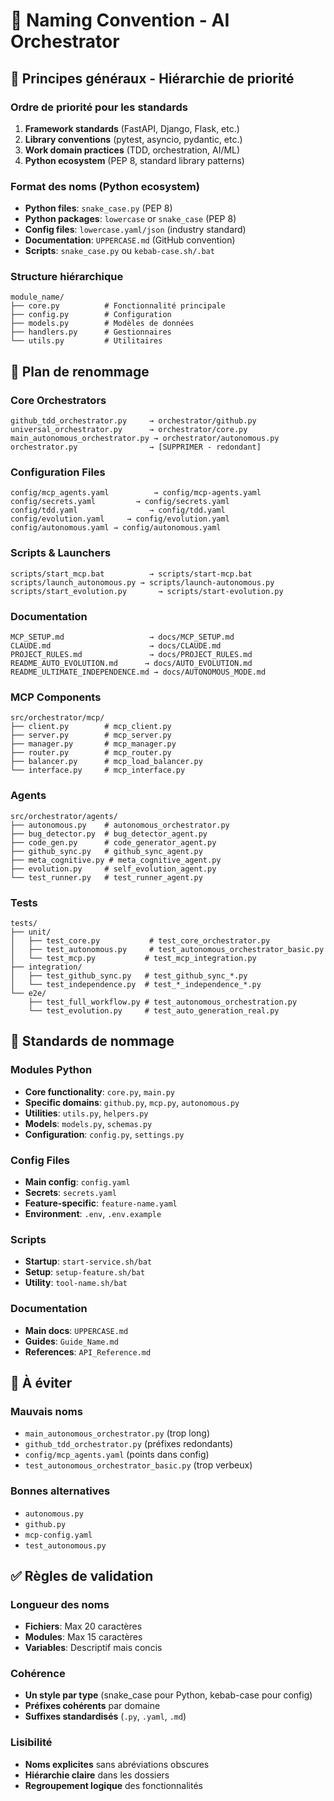 # 📝 Naming Convention - AI Orchestrator

## 🎯 Principes généraux - Hiérarchie de priorité

### Ordre de priorité pour les standards
1. **Framework standards** (FastAPI, Django, Flask, etc.)
2. **Library conventions** (pytest, asyncio, pydantic, etc.)
3. **Work domain practices** (TDD, orchestration, AI/ML)
4. **Python ecosystem** (PEP 8, standard library patterns)

### Format des noms (Python ecosystem)
- **Python files**: `snake_case.py` (PEP 8)
- **Python packages**: `lowercase` or `snake_case` (PEP 8)
- **Config files**: `lowercase.yaml/json` (industry standard)
- **Documentation**: `UPPERCASE.md` (GitHub convention)
- **Scripts**: `snake_case.py` ou `kebab-case.sh/.bat`

### Structure hiérarchique
```
module_name/
├── core.py          # Fonctionnalité principale
├── config.py        # Configuration
├── models.py        # Modèles de données
├── handlers.py      # Gestionnaires
└── utils.py         # Utilitaires
```

## 📂 Plan de renommage

### Core Orchestrators
```
github_tdd_orchestrator.py     → orchestrator/github.py
universal_orchestrator.py      → orchestrator/core.py
main_autonomous_orchestrator.py → orchestrator/autonomous.py
orchestrator.py                → [SUPPRIMER - redondant]
```

### Configuration Files  
```
config/mcp_agents.yaml          → config/mcp-agents.yaml
config/secrets.yaml         → config/secrets.yaml
config/tdd.yaml                → config/tdd.yaml
config/evolution.yaml     → config/evolution.yaml
config/autonomous.yaml → config/autonomous.yaml
```

### Scripts & Launchers
```
scripts/start_mcp.bat          → scripts/start-mcp.bat
scripts/launch_autonomous.py → scripts/launch-autonomous.py
scripts/start_evolution.py       → scripts/start-evolution.py
```

### Documentation
```
MCP_SETUP.md                   → docs/MCP_SETUP.md
CLAUDE.md                      → docs/CLAUDE.md
PROJECT_RULES.md               → docs/PROJECT_RULES.md
README_AUTO_EVOLUTION.md      → docs/AUTO_EVOLUTION.md
README_ULTIMATE_INDEPENDENCE.md → docs/AUTONOMOUS_MODE.md
```

### MCP Components
```
src/orchestrator/mcp/
├── client.py        # mcp_client.py
├── server.py        # mcp_server.py  
├── manager.py       # mcp_manager.py
├── router.py        # mcp_router.py
├── balancer.py      # mcp_load_balancer.py
└── interface.py     # mcp_interface.py
```

### Agents
```
src/orchestrator/agents/
├── autonomous.py    # autonomous_orchestrator.py
├── bug_detector.py  # bug_detector_agent.py
├── code_gen.py      # code_generator_agent.py
├── github_sync.py   # github_sync_agent.py
├── meta_cognitive.py # meta_cognitive_agent.py
├── evolution.py     # self_evolution_agent.py
└── test_runner.py   # test_runner_agent.py
```

### Tests
```
tests/
├── unit/
│   ├── test_core.py           # test_core_orchestrator.py
│   ├── test_autonomous.py     # test_autonomous_orchestrator_basic.py
│   └── test_mcp.py           # test_mcp_integration.py
├── integration/
│   ├── test_github_sync.py   # test_github_sync_*.py
│   └── test_independence.py  # test_*_independence_*.py
└── e2e/
    ├── test_full_workflow.py # test_autonomous_orchestration.py
    └── test_evolution.py     # test_auto_generation_real.py
```

## 🔧 Standards de nommage

### Modules Python
- **Core functionality**: `core.py`, `main.py`
- **Specific domains**: `github.py`, `mcp.py`, `autonomous.py`
- **Utilities**: `utils.py`, `helpers.py`
- **Models**: `models.py`, `schemas.py`
- **Configuration**: `config.py`, `settings.py`

### Config Files
- **Main config**: `config.yaml`
- **Secrets**: `secrets.yaml`
- **Feature-specific**: `feature-name.yaml`
- **Environment**: `.env`, `.env.example`

### Scripts
- **Startup**: `start-service.sh/bat`
- **Setup**: `setup-feature.sh/bat`  
- **Utility**: `tool-name.sh/bat`

### Documentation
- **Main docs**: `UPPERCASE.md`
- **Guides**: `Guide_Name.md`
- **References**: `API_Reference.md`

## 🚫 À éviter

### Mauvais noms
- `main_autonomous_orchestrator.py` (trop long)
- `github_tdd_orchestrator.py` (préfixes redondants)
- `config/mcp_agents.yaml` (points dans config)
- `test_autonomous_orchestrator_basic.py` (trop verbeux)

### Bonnes alternatives  
- `autonomous.py`
- `github.py`
- `mcp-config.yaml`
- `test_autonomous.py`

## ✅ Règles de validation

### Longueur des noms
- **Fichiers**: Max 20 caractères
- **Modules**: Max 15 caractères  
- **Variables**: Descriptif mais concis

### Cohérence
- **Un style par type** (snake_case pour Python, kebab-case pour config)
- **Préfixes cohérents** par domaine
- **Suffixes standardisés** (`.py`, `.yaml`, `.md`)

### Lisibilité
- **Noms explicites** sans abréviations obscures
- **Hiérarchie claire** dans les dossiers
- **Regroupement logique** des fonctionnalités